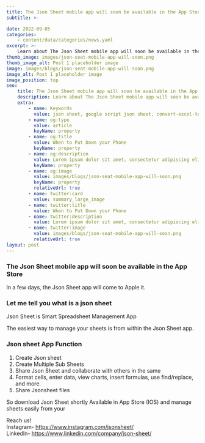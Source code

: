 ```yaml
---
title: The Json Sheet mobile app will soon be available in the App Store
subtitle: >-

date: 2022-09-05
categories:
    - content/data/categories/news.yaml
excerpt: >-
    Learn about The Json Sheet mobile app will soon be available in the App Store
thumb_image: images/json-seat-mobile-app-will-soon.png
thumb_image_alt: Post 1 placeholder image
image: images/blogs/json-seat-mobile-app-will-soon.png
image_alt: Post 1 placeholder image
image_position: top
seo:
    title: The Json Sheet mobile app will soon be available in the App Store
    description: Learn about The Json Sheet mobile app will soon be available in the App Store
    extra:
        - name: Keywords
          value: json sheet, google script json sheet, convert-excel-to-json sheet, json sheetjs,json cheat sheet, google sheet to json, sheets json api, google sheet json api, json sheet builder, json cheat sheet pdf, json to sheet custom header, json schema cheat sheet, jsonpath cheat sheet, google sheet to json, json to google sheets
        - name: og:type
          value: article
          keyName: property
        - name: og:title
          value: When to Put Down your Phone
          keyName: property
        - name: og:description
          value: Lorem ipsum dolor sit amet, consectetur adipiscing elit
          keyName: property
        - name: og:image
          value: images/blogs/json-seat-mobile-app-will-soon.png
          keyName: property
          relativeUrl: true
        - name: twitter:card
          value: summary_large_image
        - name: twitter:title
          value: When to Put Down your Phone
        - name: twitter:description
          value: Lorem ipsum dolor sit amet, consectetur adipiscing elit
        - name: twitter:image
          value: images/blogs/json-seat-mobile-app-will-soon.png  
          relativeUrl: true
layout: post
---
```

### The Json Sheet mobile app will soon be available in the App Store

In a few days, the Json Sheet app will come to Apple it.

### Let me tell you what is a json sheet

Json Sheet is Smart  Spreadsheet Management App

The easiest way to manage your sheets is from within the Json Sheet app.

### Json sheet  App Function 

 1. Create Json sheet 
 2. Create Multiple Sub Sheets
 3. Share Json Sheet and collaborate with others in the same 
 4. Format cells, enter data, view charts, insert formulas, use 
     find/replace, and more.
 5. Share Jsonsheet files 


So download Json Sheet shortly Available in App Store (IOS) and manage sheets easily from your

Reach us!</br>
Instagram- <a href="https://www.instagram.com/jsonsheet/">https://www.instagram.com/jsonsheet/</a> </br>
LinkedIn- <a href="https://www.linkedin.com/company/json-sheet/">https://www.linkedin.com/company/json-sheet/</a>

    

